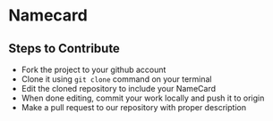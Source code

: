 # Namecard

## Steps to Contribute

- Fork the project to your github account
- Clone it using ```git clone``` command on your terminal
- Edit the cloned repository to include your NameCard
- When done editing, commit your work locally and push it to origin
- Make a pull request to our repository with proper description
